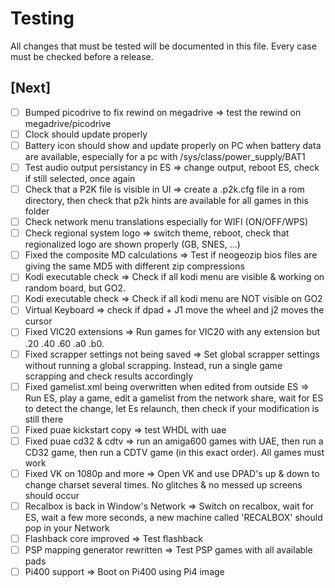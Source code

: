 # Testing
All changes that must be tested will be documented in this file.
Every case must be checked before a release.

## [Next]
- [ ] Bumped picodrive to fix rewind on megadrive => test the rewind on megadrive/picodrive
- [ ] Clock should update properly
- [ ] Battery icon should show and update properly on PC when battery data are available, especially for a pc with /sys/class/power_supply/BAT1
- [ ] Test audio output persistancy in ES => change output, reboot ES, check if still selected, once again
- [ ] Check that a P2K file is visible in UI => create a .p2k.cfg file in a rom directory, then check that p2k hints are available for all games in this folder
- [ ] Check network menu translations especially for WIFI (ON/OFF/WPS)
- [ ] Check regional system logo => switch theme, reboot, check that regionalized logo are shown properly (GB, SNES, ...)
- [ ] Fixed the composite MD calculations => Test if neogeozip bios files are giving the same MD5 with different zip compressions
- [ ] Kodi executable check => Check if all kodi menu are visible & working on random board, but GO2.
- [ ] Kodi executable check => Check if all kodi menu are NOT visible on GO2
- [ ] Virtual Keyboard => check if dpad + J1 move the wheel and j2 moves the cursor
- [ ] Fixed VIC20 extensions => Run games for VIC20 with any extension but .20 .40 .60 .a0 .b0.
- [ ] Fixed scrapper settings not being saved => Set global scrapper settings without running a global scrapping. Instead, run a single game scrapping and check results accordingly
- [ ] Fixed gamelist.xml being overwritten when edited from outside ES => Run ES, play a game, edit a gamelist from the network share, wait for ES to detect the change, let Es relaunch, then check if your modification is still there
- [ ] Fixed puae kickstart copy => test WHDL with uae
- [ ] Fixed puae cd32 & cdtv => run an amiga600 games with UAE, then run a CD32 game, then run a CDTV game (in this exact order). All games must work
- [ ] Fixed VK on 1080p and more => Open VK and use DPAD's up & down to change charset several times. No glitches & no messed up screens should occur
- [ ] Recalbox is back in Window's Network => Switch on recalbox, wait for ES, wait a few more seconds, a new machine called 'RECALBOX' should pop in your Network
- [ ] Flashback core improved => Test flashback
- [ ] PSP mapping generator rewritten => Test PSP games with all available pads
- [ ] Pi400 support => Boot on Pi400 using Pi4 image